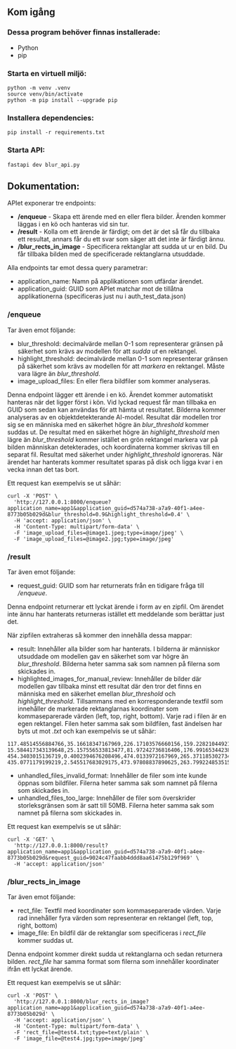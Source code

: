## Kom igång

### Dessa program behöver finnas installerade:
* Python
* pip

### Starta en virtuell miljö:
```console
python -m venv .venv
source venv/bin/activate
python -m pip install --upgrade pip
```

### Installera dependencies:
```console
pip install -r requirements.txt
```

### Starta API:
```console
fastapi dev blur_api.py
```

## Dokumentation:
APIet exponerar tre endpoints:
* **/enqueue** - Skapa ett ärende med en eller flera bilder. Ärenden kommer läggas i en kö och hanteras vid sin tur.
* **/result** - Kolla om ett ärende är färdigt; om det är det så får du tillbaka ett resultat, annars får du ett svar som säger att det inte är färdigt ännu.
* **/blur_rects_in_image** - Specificera rektanglar att sudda ut ur en bild. Du får tillbaka bilden med de specificerade rektanglarna utsuddade.

Alla endpoints tar emot dessa query parametrar:
* application_name: Namn på applikationen som utfärdar ärendet.
* application_guid: GUID som APIet matchar mot de tillåtna applikationerna (specificeras just nu i auth_test_data.json)

### /enqueue
Tar även emot följande:
* blur_threshold: decimalvärde mellan 0-1 som representerar gränsen på säkerhet som krävs av modellen för att _sudda ut_ en rektangel.
* highlight_threshold: decimalvärde mellan 0-1 som representerar gränsen på säkerhet som krävs av modellen för att _markera_ en rektangel. Måste vara lägre än _blur_threshold_.
* image_upload_files: En eller flera bildfiler som kommer analyseras.

Denna endpoint lägger ett ärende i en kö. Ärendet kommer automatiskt hanteras när det ligger först i kön. Vid lyckad request får man tillbaka en GUID som sedan kan användas för att hämta ut resultatet. Bilderna kommer analyseras av en objektdetekterande AI-model. Resultat där modellen tror sig se en människa med en säkerhet högre än _blur_threshold_ kommer suddas ut. De resultat med en säkerhet högre än _highlight_threshold_ men lägre än _blur_threshold_ kommer istället en grön rektangel markera var på bilden människan detekterades, och koordinaterna kommer skrivas till en separat fil. Resultat med säkerhet under _highlight_threshold_ ignoreras. När ärendet har hanterats kommer resultatet sparas på disk och ligga kvar i en vecka innan det tas bort.

Ett request kan exempelvis se ut såhär:
```console
curl -X 'POST' \
  'http://127.0.0.1:8000/enqueue?application_name=app1&application_guid=d574a738-a7a9-40f1-a4ee-8773b05b029d&blur_threshold=0.9&highlight_threshold=0.4' \
  -H 'accept: application/json' \
  -H 'Content-Type: multipart/form-data' \
  -F 'image_upload_files=@image1.jpeg;type=image/jpeg' \
  -F 'image_upload_files=@image2.jpg;type=image/jpeg'

```

### /result
Tar även emot följande:
* request_guid: GUID som har returnerats från en tidigare fråga till _/enqueue_.

Denna endpoint returnerar ett lyckat ärende i form av en zipfil. Om ärendet inte ännu har hanterats returneras istället ett meddelande som berättar just det.

När zipfilen extraheras så kommer den innehålla dessa mappar:
* result: Innehåller alla bilder som har hanterats. I bilderna är människor utsuddade om modellen gav en säkerhet som var högre än _blur_threshold_. Bilderna heter samma sak som namnen på filerna som skickades in.
* highlighted_images_for_manual_review: Innehåller de bilder där modellen gav tillbaka minst ett resultat där den tror det finns en människa med en säkerhet emellan _blur_threshold_ och _highlight_threshold_. Tillsammans med en korresponderande textfil som innehåller de markerade rektanglarnas koordinater som kommaseparerade värden (left, top, right, bottom). Varje rad i filen är en egen rektangel. Filen heter samma sak som bildfilen, fast ändelsen har byts ut mot _.txt_ och kan exempelvis se ut såhär:
```
117.48514556884766,35.16618347167969,226.17103576660156,159.22821044921875
15.584417343139648,25.157556533813477,81.97242736816406,176.9916534423828
454.3403015136719,0.4002394676208496,474.0133972167969,265.3711853027344
435.0771179199219,2.545517683029175,473.97808837890625,263.7992248535156
```
* unhandled_files_invalid_format: Innehåller de filer som inte kunde öppnas som bildfiler. Filerna heter samma sak som namnet på filerna som skickades in.
* unhandled_files_too_large: Innehåller de filer som överskrider storleksgränsen som är satt till 50MB. Filerna heter samma sak som namnet på filerna som skickades in.

Ett request kan exempelvis se ut såhär:
```console
curl -X 'GET' \
  'http://127.0.0.1:8000/result?application_name=app1&application_guid=d574a738-a7a9-40f1-a4ee-8773b05b029d&request_guid=9024c47faabb4ddd8aa61475b129f969' \
  -H 'accept: application/json'
```

### /blur_rects_in_image
Tar även emot följande:
* rect_file: Textfil med koordinater som kommaseparerade värden. Varje rad innehåller fyra värden som representerar en rektangel (left, top, right, bottom)
* image_file: En bildfil där de rektanglar som specificeras i _rect_file_ kommer suddas ut.

Denna endpoint kommer direkt sudda ut rektanglarna och sedan returnera bilden. _rect_file_ har samma format som filerna som innehåller koordinater ifrån ett lyckat ärende.

Ett request kan exempelvis se ut såhär:
```console
curl -X 'POST' \
  'http://127.0.0.1:8000/blur_rects_in_image?application_name=app1&application_guid=d574a738-a7a9-40f1-a4ee-8773b05b029d' \
  -H 'accept: application/json' \
  -H 'Content-Type: multipart/form-data' \
  -F 'rect_file=@test4.txt;type=text/plain' \
  -F 'image_file=@test4.jpg;type=image/jpeg'
```
